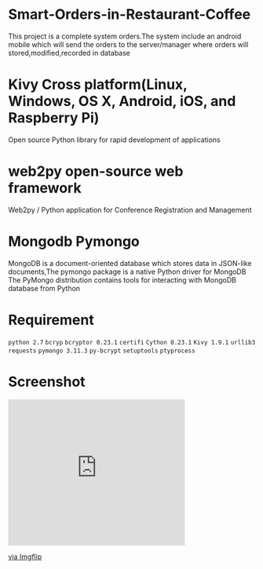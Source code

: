 # Smart-Orders-in-Restaurant-Coffee
Τhis project is a complete system orders.The system include an android mobile which will send the orders to the server/manager  where orders will stored,modified,recorded in database

# Kivy Cross platform(Linux, Windows, OS X, Android, iOS, and Raspberry Pi)
Open source Python library for rapid development of applications

# web2py open-source web framework 
Web2py / Python application for Conference Registration and Management

# Mongodb Pymongo
MongoDB is a document-oriented database which stores data in JSON-like documents,The pymongo package is a native Python driver for MongoDB
The PyMongo distribution contains tools for interacting with MongoDB database from Python

# Requirement
  
  `python 2.7` `bcryp` `bcryptor 0.23.1` `certifi` `Cython 0.23.1`
  `Kivy 1.9.1` `urllib3` `requests` `pymongo 3.11.3`
  `py-bcrypt` `setuptools` `ptyprocess`

# Screenshot
  <div style="width:360px;max-width:100%;"><div style="height:0;padding-bottom:82.78%;position:relative;"><iframe width="360" height="298" style="position:absolute;top:0;left:0;width:100%;height:100%;" frameBorder="0" src="https://imgflip.com/embed/50hfru"></iframe></div><p><a href="https://imgflip.com/gif/50hfru">via Imgflip</a></p></div>
  
